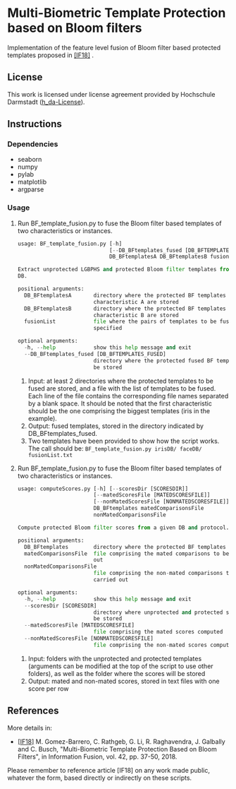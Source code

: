 # Multi-Biometric Template Protection based on Bloom filters

Implementation of the feature level fusion of Bloom filter based protected templates proposed in [[IF18]](http://www.sciencedirect.com/science/article/pii/S1566253516301233) .

## License
This work is licensed under license agreement provided by Hochschule Darmstadt ([h_da-License](/hda-license.pdf)).

## Instructions

### Dependencies
* seaborn
* numpy
* pylab
* matplotlib
* argparse

### Usage

1. Run BF_template_fusion.py to fuse the Bloom filter based templates of two characteristics or instances. 

	```python
	usage: BF_template_fusion.py [-h]
                                 [--DB_BFtemplates_fused [DB_BFTEMPLATES_FUSED]]
                                 DB_BFtemplatesA DB_BFtemplatesB fusionList
    
    Extract unprotected LGBPHS and protected Bloom filter templates from the FERET
    DB.
    
    positional arguments:
      DB_BFtemplatesA       directory where the protected BF templates for
                            characteristic A are stored
      DB_BFtemplatesB       directory where the protected BF templates for
                            characteristic B are stored
      fusionList            file where the pairs of templates to be fused are
                            specified

    optional arguments:
      -h, --help            show this help message and exit
      --DB_BFtemplates_fused [DB_BFTEMPLATES_FUSED]
                            directory where the protected fused BF templates will
                            be stored
	```

	1. Input: at least 2 directories where the protected templates to be fused are stored, and a file with the list of templates to be fused. Each line of the file contains the corresponding file names separated by a blank space. It should be noted that the first characteristic should be the one comprising the biggest templates (iris in the example).
	2. Output: fused templates, stored in the directory indicated by DB_BFtemplates_fused.
	3. Two templates have been provided to show how the script works. The call should be: ```BF_template_fusion.py irisDB/ faceDB/ fusionList.txt```

2. Run BF_template_fusion.py to fuse the Bloom filter based templates of two characteristics or instances. 

	```python
    usage: computeScores.py [-h] [--scoresDir [SCORESDIR]]
                            [--matedScoresFile [MATEDSCORESFILE]]
                            [--nonMatedScoresFile [NONMATEDSCORESFILE]]
                            DB_BFtemplates matedComparisonsFile
                            nonMatedComparisonsFile
    
    Compute protected Bloom filter scores from a given DB and protocol.
    
    positional arguments:
      DB_BFtemplates        directory where the protected BF templates are stored
      matedComparisonsFile  file comprising the mated comparisons to be carried
                            out
      nonMatedComparisonsFile
                            file comprising the non-mated comparisons to be
                            carried out
    
    optional arguments:
      -h, --help            show this help message and exit
      --scoresDir [SCORESDIR]
                            directory where unprotected and protected scores will
                            be stored
      --matedScoresFile [MATEDSCORESFILE]
                            file comprising the mated scores computed
      --nonMatedScoresFile [NONMATEDSCORESFILE]
                            file comprising the non-mated scores computed
    ```
    1. Input: folders with the unprotected and protected templates (arguments can be modified at the top of the script to use other folders), as well as the folder where the scores will be stored
	2. Output: mated and non-mated scores, stored in text files with one score per row

## References

More details in:

- [[IF18]](http://www.sciencedirect.com/science/article/pii/S1566253516301233) M. Gomez-Barrero, C. Rathgeb, G. Li, R. Raghavendra, J. Galbally and C. Busch, "Multi-Biometric Template Protection 
Based on Bloom Filters", in Information Fusion, vol. 42, pp. 37-50, 2018.

Please remember to reference article [IF18] on any work made public, whatever the form,
based directly or indirectly on these scripts.